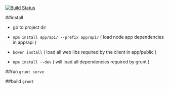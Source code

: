 [![Build Status](https://travis-ci.org/afpa-stbrieuc/timeshare-mean2.svg?branch=gruntify)](https://travis-ci.org/afpa-stbrieuc/timeshare-mean2)

##install
 - go to project dir
 
- `npm install app/api/ --prefix app/api/` ( load node app dependencies in app/api )
- `bower install` ( load all web libs required by the client in app/public )
- `npm install --dev` ( will load all dependencies required by grunt )

##run
`grunt serve`

##build
`grunt`
